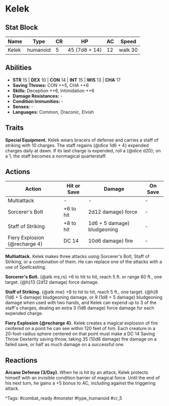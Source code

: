 # Kelek

## Stat Block

| Name | Type | CR | HP | AC | Speed |
|------|------|----|----|----|-------|
| Kelek | humanoid | 5 | 45 (7d8 + 14) | 12 | walk 30 |

## Abilities

- **STR** 15 | **DEX** 10 | **CON** 14 | **INT** 15 | **WIS** 13 | **CHA** 17
- **Saving Throws:** CON ++5, CHA ++6  
- **Skills:** Deception ++6, Intimidation ++6  
- **Damage Resistances:** -  
- **Condition Immunities:** -  
- **Senses:** -  
- **Languages:** Common, Draconic, Elvish

## Traits

**Special Equipment.** Kelek wears bracers of defense and carries a staff of striking with 10 charges. The staff regains {@dice 1d6 + 4} expended charges daily at dawn. If its last charge is expended, roll a {@dice d20}; on a 1, the staff becomes a nonmagical quarterstaff.


## Actions

| Action | Hit or Save | Damage | On Save |
|--------|--------------|--------|----------|
| Multiattack | - | - | - |
| Sorcerer's Bolt | +6 to hit | 2d12 damage) force | - |
| Staff of Striking | +8 to hit | 1d6 + 5 damage) bludgeoning | - |
| Fiery Explosion {@recharge 4} | DC 14 | 10d6 damage) fire | - |

**Multiattack.** Kelek makes three attacks using Sorcerer's Bolt, Staff of Striking, or a combination of them. He can replace one of the attacks with a use of Spellcasting.

**Sorcerer's Bolt.** {@atk ms,rs} +6 to hit to hit, reach 5 ft. or range 60 ft., one target. {@h}13 (2d12 damage) force damage.

**Staff of Striking.** {@atk mw} +8 to hit to hit, reach 5 ft., one target. {@h}8 (1d6 + 5 damage) bludgeoning damage, or 9 (1d8 + 5 damage) bludgeoning damage when used with two hands, and Kelek can expend up to 3 of the staff's charges, dealing an extra 3 (1d6 damage) force damage for each expended charge.

**Fiery Explosion {@recharge 4}.** Kelek creates a magical explosion of fire centered on a point he can see within 120 feet of him. Each creature in a 20-foot-radius sphere centered on that point must make a DC 14 Saving Throw Dexterity saving throw, taking 35 (10d6 damage) fire damage on a failed save, or half as much damage on a successful one.

## Reactions

**Arcane Defense (3/Day).** When he is hit by an attack, Kelek protects himself with an invisible condition barrier of magical force. Until the end of his next turn, he gains a +5 bonus to AC, including against the triggering attack.



^Tags: #combat_ready #monster #type_humanoid #cr_5
